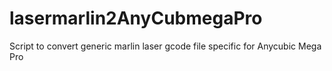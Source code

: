 # lasermarlin2AnyCubmegaPro
Script to convert generic marlin laser gcode file specific for Anycubic Mega Pro
